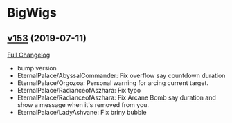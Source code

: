 # BigWigs

## [v153](https://github.com/BigWigsMods/BigWigs/tree/v153) (2019-07-11)
[Full Changelog](https://github.com/BigWigsMods/BigWigs/compare/v152.1...v153)

- bump version  
- EternalPalace/AbyssalCommander: Fix overflow say countdown duration  
- EternalPalace/Orgozoa: Personal warning for arcing current target.  
- EternalPalace/RadianceofAszhara: Fix typo  
- EternalPalace/RadianceofAszhara: Fix Arcane Bomb say duration and show a message when it's removed from you.  
- EternalPalace/LadyAshvane: Fix briny bubble  
